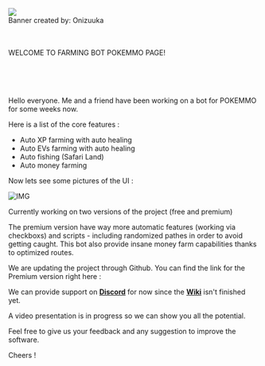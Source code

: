 [<img src="https://user-images.githubusercontent.com/74024196/109715200-a7cc4580-7ba3-11eb-9a22-a673380a1aef.gif">](https://discord.gg/XpAtT2BEHj)
<br>Banner created by: Onizuuka
<br>
<br>
<br>

WELCOME TO FARMING BOT POKEMMO PAGE!

<br>
<br>
<br>

Hello everyone.
Me and a friend have been working on a bot for POKEMMO for some weeks now.

Here is a list of the core features :

* Auto XP farming with auto healing
*   Auto EVs farming with auto healing
 *  Auto fishing (Safari Land)
 *  Auto money farming

Now lets see some pictures of the UI :

![IMG](https://i.imgur.com/3K5FLNo.png)

Currently working on two versions of the project (free and premium)

The premium version have way more automatic features (working via checkboxs) and scripts - including randomized pathes in order to avoid getting caught. This bot also provide insane money farm capabilities thanks to optimized routes.

We are updating the project through Github. You can find the link for the Premium version right here :

We can provide support on [**Discord**](https://discord.gg/XpAtT2BEHj) for now since the [**Wiki**](https://github.com/VeryEasyCodeReading/FARMING-BOTPOKEMMO/wiki) isn't finished yet.

A video presentation is in progress so we can show you all the potential.

Feel free to give us your feedback and any suggestion to improve the software.

Cheers !
